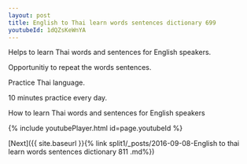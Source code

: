 ```yaml
---
layout: post
title: English to Thai learn words sentences dictionary 699 
youtubeId: 1dQZsKeWnYA
---
```

 
 
Helps to learn Thai words and sentences for English speakers.

Opportunitiy to repeat the words sentences. 

Practice Thai language. 
 
10 minutes practice every day. 
 
How to learn Thai words and sentences for English speakers 
 
{% include youtubePlayer.html id=page.youtubeId %}
 
 
[Next]({{ site.baseurl }}{% link  split1/_posts/2016-09-08-English to thai learn words sentences dictionary 811 .md%})
 
